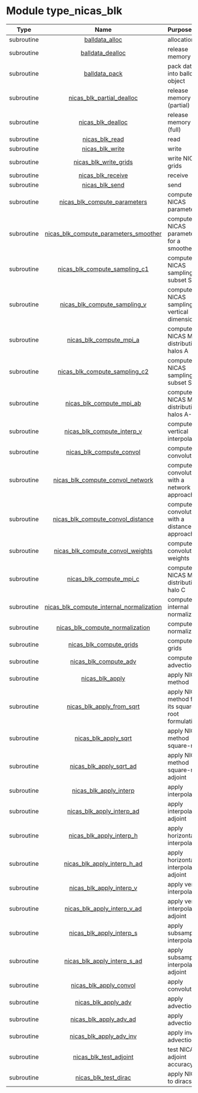 # Module type_nicas_blk

| Type | Name | Purpose |
| :--: | :--: | :---------- |
| subroutine | [balldata_alloc](https://github.com/JCSDA/saber/tree/develop/src/saber/bump/type_nicas_blk.F90#L265) | allocation |
| subroutine | [balldata_dealloc](https://github.com/JCSDA/saber/tree/develop/src/saber/bump/type_nicas_blk.F90#L283) | release memory |
| subroutine | [balldata_pack](https://github.com/JCSDA/saber/tree/develop/src/saber/bump/type_nicas_blk.F90#L301) | pack data into balldata object |
| subroutine | [nicas_blk_partial_dealloc](https://github.com/JCSDA/saber/tree/develop/src/saber/bump/type_nicas_blk.F90#L340) | release memory (partial) |
| subroutine | [nicas_blk_dealloc](https://github.com/JCSDA/saber/tree/develop/src/saber/bump/type_nicas_blk.F90#L424) | release memory (full) |
| subroutine | [nicas_blk_read](https://github.com/JCSDA/saber/tree/develop/src/saber/bump/type_nicas_blk.F90#L490) | read |
| subroutine | [nicas_blk_write](https://github.com/JCSDA/saber/tree/develop/src/saber/bump/type_nicas_blk.F90#L684) | write |
| subroutine | [nicas_blk_write_grids](https://github.com/JCSDA/saber/tree/develop/src/saber/bump/type_nicas_blk.F90#L826) | write NICAS grids |
| subroutine | [nicas_blk_receive](https://github.com/JCSDA/saber/tree/develop/src/saber/bump/type_nicas_blk.F90#L910) | receive |
| subroutine | [nicas_blk_send](https://github.com/JCSDA/saber/tree/develop/src/saber/bump/type_nicas_blk.F90#L1171) | send |
| subroutine | [nicas_blk_compute_parameters](https://github.com/JCSDA/saber/tree/develop/src/saber/bump/type_nicas_blk.F90#L1378) | compute NICAS parameters |
| subroutine | [nicas_blk_compute_parameters_smoother](https://github.com/JCSDA/saber/tree/develop/src/saber/bump/type_nicas_blk.F90#L1511) | compute NICAS parameters for a smoother |
| subroutine | [nicas_blk_compute_sampling_c1](https://github.com/JCSDA/saber/tree/develop/src/saber/bump/type_nicas_blk.F90#L1589) | compute NICAS sampling, subset Sc1 |
| subroutine | [nicas_blk_compute_sampling_v](https://github.com/JCSDA/saber/tree/develop/src/saber/bump/type_nicas_blk.F90#L1739) | compute NICAS sampling, vertical dimension |
| subroutine | [nicas_blk_compute_mpi_a](https://github.com/JCSDA/saber/tree/develop/src/saber/bump/type_nicas_blk.F90#L1835) | compute NICAS MPI distribution, halos A |
| subroutine | [nicas_blk_compute_sampling_c2](https://github.com/JCSDA/saber/tree/develop/src/saber/bump/type_nicas_blk.F90#L1905) | compute NICAS sampling, subset Sc2 |
| subroutine | [nicas_blk_compute_mpi_ab](https://github.com/JCSDA/saber/tree/develop/src/saber/bump/type_nicas_blk.F90#L2033) | compute NICAS MPI distribution, halos A-B |
| subroutine | [nicas_blk_compute_interp_v](https://github.com/JCSDA/saber/tree/develop/src/saber/bump/type_nicas_blk.F90#L2297) | compute vertical interpolation |
| subroutine | [nicas_blk_compute_convol](https://github.com/JCSDA/saber/tree/develop/src/saber/bump/type_nicas_blk.F90#L2380) | compute convolution |
| subroutine | [nicas_blk_compute_convol_network](https://github.com/JCSDA/saber/tree/develop/src/saber/bump/type_nicas_blk.F90#L2804) | compute convolution with a network approach |
| subroutine | [nicas_blk_compute_convol_distance](https://github.com/JCSDA/saber/tree/develop/src/saber/bump/type_nicas_blk.F90#L3039) | compute convolution with a distance approach |
| subroutine | [nicas_blk_compute_convol_weights](https://github.com/JCSDA/saber/tree/develop/src/saber/bump/type_nicas_blk.F90#L3213) | compute convolution weights |
| subroutine | [nicas_blk_compute_mpi_c](https://github.com/JCSDA/saber/tree/develop/src/saber/bump/type_nicas_blk.F90#L3320) | compute NICAS MPI distribution, halo C |
| subroutine | [nicas_blk_compute_internal_normalization](https://github.com/JCSDA/saber/tree/develop/src/saber/bump/type_nicas_blk.F90#L3470) | compute internal normalization |
| subroutine | [nicas_blk_compute_normalization](https://github.com/JCSDA/saber/tree/develop/src/saber/bump/type_nicas_blk.F90#L3540) | compute normalization |
| subroutine | [nicas_blk_compute_grids](https://github.com/JCSDA/saber/tree/develop/src/saber/bump/type_nicas_blk.F90#L3789) | compute grids |
| subroutine | [nicas_blk_compute_adv](https://github.com/JCSDA/saber/tree/develop/src/saber/bump/type_nicas_blk.F90#L3858) | compute advection |
| subroutine | [nicas_blk_apply](https://github.com/JCSDA/saber/tree/develop/src/saber/bump/type_nicas_blk.F90#L4001) | apply NICAS method |
| subroutine | [nicas_blk_apply_from_sqrt](https://github.com/JCSDA/saber/tree/develop/src/saber/bump/type_nicas_blk.F90#L4080) | apply NICAS method from its square-root formulation |
| subroutine | [nicas_blk_apply_sqrt](https://github.com/JCSDA/saber/tree/develop/src/saber/bump/type_nicas_blk.F90#L4105) | apply NICAS method square-root |
| subroutine | [nicas_blk_apply_sqrt_ad](https://github.com/JCSDA/saber/tree/develop/src/saber/bump/type_nicas_blk.F90#L4149) | apply NICAS method square-root adjoint |
| subroutine | [nicas_blk_apply_interp](https://github.com/JCSDA/saber/tree/develop/src/saber/bump/type_nicas_blk.F90#L4196) | apply interpolation |
| subroutine | [nicas_blk_apply_interp_ad](https://github.com/JCSDA/saber/tree/develop/src/saber/bump/type_nicas_blk.F90#L4225) | apply interpolation adjoint |
| subroutine | [nicas_blk_apply_interp_h](https://github.com/JCSDA/saber/tree/develop/src/saber/bump/type_nicas_blk.F90#L4254) | apply horizontal interpolation |
| subroutine | [nicas_blk_apply_interp_h_ad](https://github.com/JCSDA/saber/tree/develop/src/saber/bump/type_nicas_blk.F90#L4285) | apply horizontal interpolation adjoint |
| subroutine | [nicas_blk_apply_interp_v](https://github.com/JCSDA/saber/tree/develop/src/saber/bump/type_nicas_blk.F90#L4315) | apply vertical interpolation |
| subroutine | [nicas_blk_apply_interp_v_ad](https://github.com/JCSDA/saber/tree/develop/src/saber/bump/type_nicas_blk.F90#L4364) | apply vertical interpolation adjoint |
| subroutine | [nicas_blk_apply_interp_s](https://github.com/JCSDA/saber/tree/develop/src/saber/bump/type_nicas_blk.F90#L4407) | apply subsampling interpolation |
| subroutine | [nicas_blk_apply_interp_s_ad](https://github.com/JCSDA/saber/tree/develop/src/saber/bump/type_nicas_blk.F90#L4444) | apply subsampling interpolation adjoint |
| subroutine | [nicas_blk_apply_convol](https://github.com/JCSDA/saber/tree/develop/src/saber/bump/type_nicas_blk.F90#L4478) | apply convolution |
| subroutine | [nicas_blk_apply_adv](https://github.com/JCSDA/saber/tree/develop/src/saber/bump/type_nicas_blk.F90#L4512) | apply advection |
| subroutine | [nicas_blk_apply_adv_ad](https://github.com/JCSDA/saber/tree/develop/src/saber/bump/type_nicas_blk.F90#L4547) | apply advection |
| subroutine | [nicas_blk_apply_adv_inv](https://github.com/JCSDA/saber/tree/develop/src/saber/bump/type_nicas_blk.F90#L4582) | apply inverse advection |
| subroutine | [nicas_blk_test_adjoint](https://github.com/JCSDA/saber/tree/develop/src/saber/bump/type_nicas_blk.F90#L4617) | test NICAS adjoint accuracy |
| subroutine | [nicas_blk_test_dirac](https://github.com/JCSDA/saber/tree/develop/src/saber/bump/type_nicas_blk.F90#L4854) | apply NICAS to diracs |
